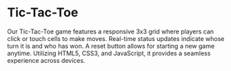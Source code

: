 # Tic-Tac-Toe
 Our Tic-Tac-Toe game features a responsive 3x3 grid where players can click or touch cells to make moves. Real-time status updates indicate whose turn it is and who has won. A reset button allows for starting a new game anytime. Utilizing HTML5, CSS3, and JavaScript, it provides a seamless experience across devices.
